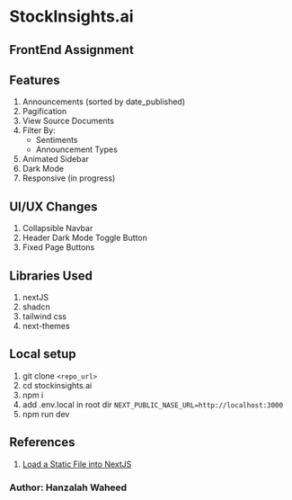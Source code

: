 # StockInsights.ai
## FrontEnd Assignment

## Features
1. Announcements (sorted by date_published)
2. Pagification
3. View Source Documents
4. Filter By:
    - Sentiments
    - Announcement Types
5. Animated Sidebar
6. Dark Mode
7. Responsive (in progress)

## UI/UX Changes
1. Collapsible Navbar
2. Header Dark Mode Toggle Button 
3. Fixed Page Buttons 

## Libraries Used
1. nextJS
2. shadcn
3. tailwind css
4. next-themes

## Local setup
1. git clone `<repo_url>`
2. cd stockinsights.ai
3. npm i
4. add .env.local in root dir 
``` NEXT_PUBLIC_NASE_URL=http://localhost:3000 ```
5. npm run dev

## References
1. [Load a Static File into NextJS](https://vercel.com/guides/loading-static-file-nextjs-api-route)

### Author: Hanzalah Waheed